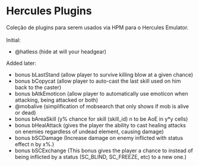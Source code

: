 Hercules Plugins
===========
Coleção de plugins para serem usados via HPM para o Hercules Emulator.<br/>
<br/>
Initial:<br/>
* @hatless (hide at will your headgear)<br/>

Added later:<br/>
* bonus bLastStand (allow player to survive killing blow at a given chance)<br/>
* bonus bCopycat (allow player to auto-cast the last skill used on him back to the caster)<br/>
* bonus bAtkEmoticon (allow player to automatically use emoticon when attacking, being attacked or both)<br/>
* @mobalive (simplification of mobsearch that only shows if mob is alive or dead)<br/>
* bonus bAreaSkill (y% chance for skill (skill_id) n to be AoE in y*y cells)<br/>
* bonus bHealAttack (gives the player the ability to cast healing attacks on enemies regardless of undead element, causing damage)<br/>
* bonus bSCDamage (Increase damage on enemy inflicted with status effect n by x%.)<br/>
* bonus bSCExchange (This bonus gives the player a chance to instead of being inflicted by a status (SC_BLIND, SC_FREEZE, etc) to a new one.)<br/>